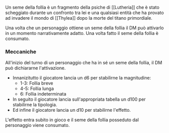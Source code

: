 Un seme della follia è un fragmento della psiche di [[Lutheria]] che è stato scheggiato durante un confronto tra lei e una qualsiasi entità che ha provato ad invadere il mondo di [[Thylea]] dopo la morte del titano primordiale.

Una volta che un personaggio ottiene un seme della follia il DM può attivarlo in un momento narrativamente adatto. Una volta fatto il seme della follia è consumato.

### Meccaniche
All'inizio del turno di un personaggio che ha in sé un seme della follia, il DM può dichiararne l'attivazione.

- Innanizitutto il giocatore lancia un d6 per stabilirne la magnitudine:
	- 1-3: Follia breve
	- 4-5: Follia lunga
	- 6: Follia indeterminata
- In seguito il giocatore lancia sull'appropriata tabella un d100 per stabilirne la tipologia.
- Ed infine il giocatore lancia un d10 per stabilirne l'effetto.

L'effetto entra subito in gioco e il seme della follia posseduto dal personaggio viene consumato.